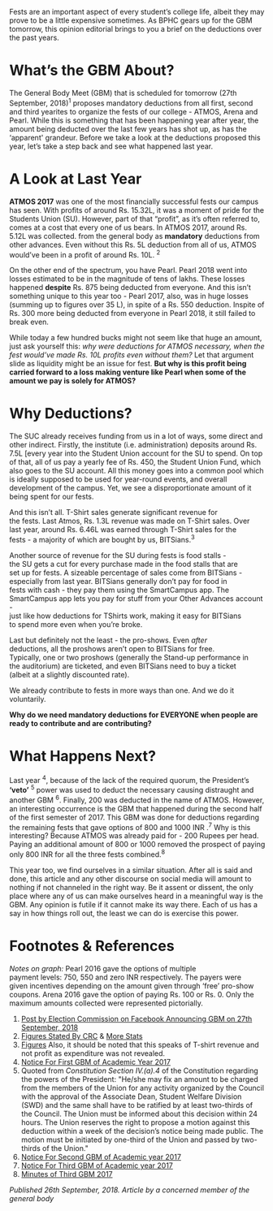 <p><!-- wp:paragraph --></p>
<p>Fests are an important aspect of every student’s college life, albeit they may prove to be a little expensive sometimes. As BPHC gears up for the GBM tomorrow, this opinion editorial brings to you a brief on the deductions over the past years.</p>
<p><!-- /wp:paragraph --></p>
<p><!-- wp:heading {"level":1} --></p>
<h1><a href="https://github.com/journal-club/wiki-data/blob/master/news/oped/2018-sept-gbm.md#whats-the-gbm-about"></a></h1>
<p><!-- /wp:heading --></p>
<p><!-- wp:heading {"level":1} --></p>
<h1>What’s the GBM About?</h1>
<p><!-- /wp:heading --></p>
<p><!-- wp:paragraph --></p>
<p>The General Body Meet (GBM) that is scheduled for tomorrow (27th September, 2018)<sup>1</sup> proposes mandatory deductions from all first, second and third yearites to organize the fests of our college - ATMOS, Arena and Pearl.  While this is something that has been happening year after year, the  amount being deducted over the last few years has shot up, as has the ‘apparent' grandeur. Before we take a look at the deductions proposed this year, let’s take a step back and see what happened last year.</p>
<p><!-- /wp:paragraph --></p>
<p><!-- wp:heading {"level":1} --></p>
<h1><a href="https://github.com/journal-club/wiki-data/blob/master/news/oped/2018-sept-gbm.md#a-look-at-last-year"></a></h1>
<p><!-- /wp:heading --></p>
<p><!-- wp:heading {"level":1} --></p>
<h1>A Look at Last Year</h1>
<p><!-- /wp:heading --></p>
<p><!-- wp:paragraph --></p>
<p><strong>ATMOS 2017</strong> was one of the most financially  successful fests our campus has seen. With profits of around Rs. 15.32L, it was a moment of pride for the Students Union (SU). However, part of  that “profit”, as it’s often referred to, comes at a cost that every one  of us bears. In ATMOS 2017, around Rs. 5.12L was collected. from the  general body as <strong>mandatory</strong> deductions from other  advances. Even without this Rs. 5L deduction from all of us, ATMOS  would’ve been in a profit of around Rs. 10L. <sup>2</sup></p>
<p><!-- /wp:paragraph --></p>
<p><!-- wp:paragraph --></p>
<p>On the other end of the spectrum, you have Pearl. Pearl 2018 went into losses estimated to be in the magnitude of tens of lakhs. These losses happened <strong>despite</strong> Rs. 875 being deducted from everyone. And this isn’t something unique to this year too - Pearl 2017, also, was in huge losses (summing up to figures over 35 L), in spite of a Rs. 550 deduction. Inspite of Rs. 300 more being deducted from everyone in Pearl 2018, it still failed to break even.</p>
<p><!-- /wp:paragraph --></p>
<p><!-- wp:paragraph --></p>
<p>While today a few hundred bucks might not seem like that huge an amount, just ask yourself this: <em>why were deductions for ATMOS necessary, when the fest would’ve made Rs. 10L profits even without them?</em> Let that argument slide as liquidity might be an issue for fest. <strong>But why is this profit being carried forward to a loss making venture like Pearl when some of the amount we pay is solely for ATMOS?</strong></p>
<p><!-- /wp:paragraph --></p>
<p><!-- wp:heading {"level":1} --></p>
<h1><a href="https://github.com/journal-club/wiki-data/blob/master/news/oped/2018-sept-gbm.md#why-deductions"></a></h1>
<p><!-- /wp:heading --></p>
<p><!-- wp:heading {"level":1} --></p>
<h1>Why Deductions?</h1>
<p><!-- /wp:heading --></p>
<p><!-- wp:paragraph --></p>
<p>The SUC already receives funding from us in a lot of ways, some  direct and other indirect. Firstly, the institute (i.e. administration) deposits around Rs. 7.5L [every year into the Student Union account for  the SU to spend. On top of that, all of us pay a yearly fee of Rs. 450,  the Student Union Fund, which also goes to the SU account. All this  money goes into a common pool which is ideally supposed to be used for  year-round events, and overall development of the campus. Yet, we see a  disproportionate amount of it being spent for our fests.</p>
<p><!-- /wp:paragraph --></p>
<p><!-- wp:paragraph --></p>
<p>And this isn’t all. T-Shirt sales generate significant revenue for<br />
the fests. Last Atmos, Rs. 1.3L revenue was made on T-Shirt sales. Over<br />
last year, around Rs. 6.46L was earned through T-Shirt sales for the<br />
fests - a majority of which are bought by us, BITSians.<sup>3</sup></p>
<p><!-- /wp:paragraph --></p>
<p><!-- wp:paragraph --></p>
<p>Another source of revenue for the SU during fests is food stalls -<br />
the SU gets a cut for every purchase made in the food stalls that are<br />
set up for fests. A sizeable percentage of sales come from BITSians -<br />
especially from last year. BITSians generally don’t pay for food in<br />
fests with cash - they pay them using the SmartCampus app. The<br />
SmartCampus app lets you pay for stuff from your Other Advances account -<br />
 just like how deductions for TShirts work, making it easy for BITSians<br />
to spend more even when you’re broke.</p>
<p><!-- /wp:paragraph --></p>
<p><!-- wp:paragraph --></p>
<p>Last but definitely not the least - the pro-shows. Even <em>after</em><br />
 deductions, all the proshows aren’t open to BITSians for free.<br />
Typically, one or two proshows (generally the Stand-up performance in<br />
the auditorium) are ticketed, and even BITSians need to buy a ticket<br />
(albeit at a slightly discounted rate).</p>
<p><!-- /wp:paragraph --></p>
<p><!-- wp:paragraph --></p>
<p>We already contribute to fests in more ways than one. And we do it voluntarily.</p>
<p><!-- /wp:paragraph --></p>
<p><!-- wp:paragraph --></p>
<p><strong>Why do we need mandatory deductions for EVERYONE when people are ready to contribute and are contributing?</strong></p>
<p><!-- /wp:paragraph --></p>
<p><!-- wp:heading {"level":1} --></p>
<h1><a href="https://github.com/journal-club/wiki-data/blob/master/news/oped/2018-sept-gbm.md#what-happens-next"></a></h1>
<p><!-- /wp:heading --></p>
<p><!-- wp:heading {"level":1} --></p>
<h1>What Happens Next?</h1>
<p><!-- /wp:heading --></p>
<p><!-- wp:paragraph --></p>
<p>Last year <sup>4</sup>, because of the lack of the required quorum, the President’s <strong>‘veto’</strong> <sup>5</sup> power was used to deduct the necessary causing distraught and another GBM <sup>6</sup>. Finally, 200 was deducted in the name of ATMOS. However, an  interesting occurrence is the GBM that happened during the second half of  the first semester of 2017. This GBM was done for deductions regarding  the remaining fests that gave options of 800 and 1000 INR .<sup>7</sup>  Why is this interesting? Because ATMOS was already paid for - 200 Rupees per head. Paying an additional amount of 800 or 1000 removed the  prospect of paying only 800 INR for all the three fests combined.<sup>8</sup></p>
<p><!-- /wp:paragraph --></p>
<p><!-- wp:paragraph --></p>
<p>This year too, we find ourselves in a similar situation. After all is said and done, this article and any other discourse on social media  will amount to nothing if not channeled in the right way. Be it assent  or dissent, the only place where any of us can make ourselves heard in a  meaningful way is the GBM. Any opinion is futile if it cannot make its  way there. Each of us has a say in how things roll out, the least we can  do is exercise this power.</p>
<p><!-- /wp:paragraph --></p>
<p><!-- wp:heading {"level":1} --></p>
<h1><a href="https://github.com/journal-club/wiki-data/blob/master/news/oped/2018-sept-gbm.md#footnotes--references"></a></h1>
<p><!-- /wp:heading --></p>
<p><!-- wp:heading {"level":1} --></p>
<h1>Footnotes &amp; References</h1>
<p><!-- /wp:heading --></p>
<p><!-- wp:paragraph --></p>
<p><em>Notes on graph:</em> Pearl 2016 gave the options of multiple<br />
payment levels: 750, 550 and zero INR respectively. The payers were<br />
given incentives depending on the amount given through ‘free’ pro-show<br />
coupons. Arena 2016 gave the option of paying Rs. 100 or Rs. 0. Only the<br />
 maximum amounts collected were represented pictorially.</p>
<p><!-- /wp:paragraph --></p>
<p><!-- wp:list {"ordered":true} --></p>
<ol>
<li><a href="https://www.facebook.com/ElectionCommissionBPHC/photos/a.1722458891331105/2200014776908845/?type=3&amp;theater">Post by Election Commission on Facebook Announcing GBM on 27th September, 2018</a></li>
<li><a href="https://docs.google.com/document/d/1ooZlZcqhv9NQtOj002SDTrMUc7Shy103b5nx92Nlgp4/edit">Figures Stated By CRC</a> &amp; <a href="https://m.facebook.com/groups/121969974532289?view=permalink&amp;id=1827585167304086">More Stats</a></li>
<li><a href="https://docs.google.com/document/d/1ooZlZcqhv9NQtOj002SDTrMUc7Shy103b5nx92Nlgp4/edit">Figures</a> Also, it should be noted that this speaks of T-shirt revenue and not profit as expenditure was not revealed.</li>
<li><a href="https://www.facebook.com/ElectionCommissionBPHC/photos/a.1722458891331105/1977871535789838/?type=3&amp;theater">Notice For First GBM of Academic Year 2017</a></li>
<li>Quoted from <em>Constitution Section IV.(a).4</em> of the Constitution  regarding the powers of the President: "He/she may fix an amount to be  charged from the members of the Union for any activity organized by the  Council with the approval of the Associate Dean, Student Welfare  Division (SWD) and the same shall have to be ratified by at least  two-thirds of the Council. The Union must be informed about this  decision within 24 hours. The Union reserves the right to propose a  motion against this deduction within a week of the decision’s notice  being made public. The motion must be initiated by one-third of the  Union and passed by two-thirds of the Union."</li>
<li><a href="https://www.facebook.com/ElectionCommissionBPHC/photos/a.1722458891331105/1980889525488039/?type=3&amp;theater">Notice For Second GBM of Academic year 2017</a></li>
<li><a href="https://www.facebook.com/ElectionCommissionBPHC/photos/a.1722458891331105/1999930620250596/?type=3&amp;theater">Notice For Third GBM of Academic year 2017</a></li>
<li><a href="https://docs.google.com/document/d/132Kl8DturvxpCSYASHejX7LJNGdqQUwMkG5UZO3vv0I">Minutes of Third GBM 2017</a></li>
</ol>
<p><!-- /wp:list --></p>
<p><!-- wp:paragraph --></p>
<p><em>Published 26th September, 2018. Article by a concerned member of the general body</em></p>
<p><!-- /wp:paragraph --></p>
